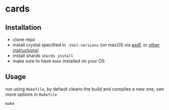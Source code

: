 # cards

## Installation

- clone repo
- install crystal specified in `.tool-versions` (on macOS via [asdf](https://github.com/asdf-vm/asdf), or [other instructions](https://crystal-lang.org/install/))
- install shards `shards install`
- make sure to have `make` installed on your OS

## Usage

run using `Makefile`, by default cleans the build and complies a new one, see more options in `Makefile`

```
make
```
